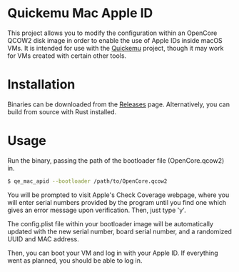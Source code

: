 # Quickemu Mac Apple ID

This project allows you to modify the configuration within an OpenCore QCOW2 disk image in order to
enable the use of Apple IDs inside macOS VMs. It is intended for use with the [Quickemu](https://github.com/quickemu-project/quickemu)
project, though it may work for VMs created with certain other tools.

# Installation

Binaries can be downloaded from the [Releases](https://github.com/quickemu-project/qe_mac_apid/releases) page.
Alternatively, you can build from source with Rust installed.

# Usage

Run the binary, passing the path of the bootloader file (OpenCore.qcow2) in.

```bash
$ qe_mac_apid --bootloader /path/to/OpenCore.qcow2
```

You will be prompted to visit Apple's Check Coverage webpage, where you will enter serial numbers provided by
the program until you find one which gives an error message upon verification. Then, just type 'y'.

The config.plist file within your bootloader image will be automatically updated with the new serial number,
board serial number, and a randomized UUID and MAC address.

Then, you can boot your VM and log in with your Apple ID. If everything went as planned, you should be able
to log in.
